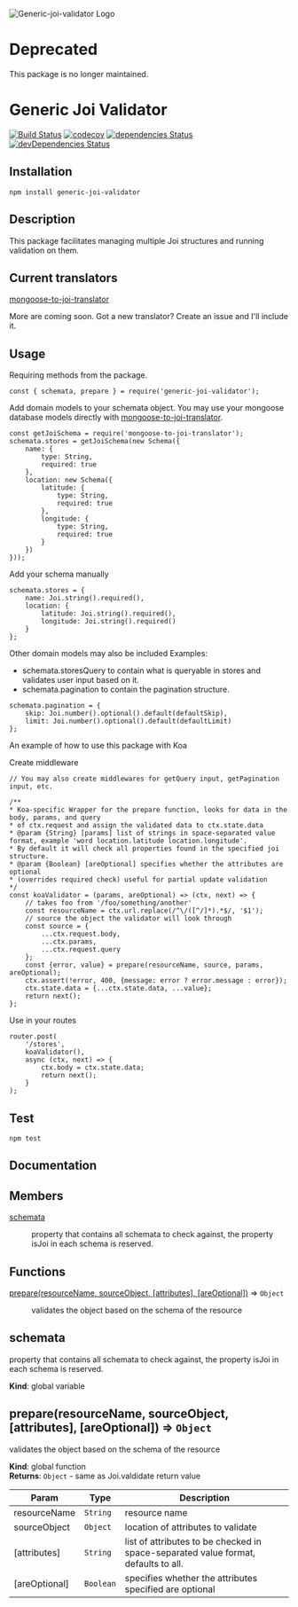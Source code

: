 ![Generic-joi-validator Logo](https://raw.github.com/wearereasonablepeople/generic-joi-validator/master/images/gjv.png)

# Deprecated
This package is no longer maintained.

# Generic Joi Validator
[![Build Status](https://travis-ci.org/wearereasonablepeople/generic-joi-validator.svg?branch=master)](https://travis-ci.org/wearereasonablepeople/generic-joi-validator)
[![codecov](https://codecov.io/gh/wearereasonablepeople/generic-joi-validator/branch/master/graph/badge.svg)](https://codecov.io/gh/wearereasonablepeople/generic-joi-validator)
[![dependencies Status](https://david-dm.org/wearereasonablepeople/generic-joi-validator/status.svg)](https://david-dm.org/wearereasonablepeople/generic-joi-validator)
[![devDependencies Status](https://david-dm.org/wearereasonablepeople/generic-joi-validator/dev-status.svg)](https://david-dm.org/wearereasonablepeople/generic-joi-validator?type=dev)

## Installation
```
npm install generic-joi-validator
```

## Description
This package facilitates managing multiple Joi structures and running validation on them.

## Current translators
[mongoose-to-joi-translator](https://github.com/wearereasonablepeople/mongoose-to-joi-translator)

More are coming soon. Got a new translator? Create an issue and I'll include it.

## Usage

Requiring methods from the package.
```
const { schemata, prepare } = require('generic-joi-validator');
```

Add domain models to your schemata object.
You may use your mongoose database models directly with [mongoose-to-joi-translator](https://github.com/wearereasonablepeople/mongoose-to-joi-translator).

```
const getJoiSchema = require('mongoose-to-joi-translator');
schemata.stores = getJoiSchema(new Schema({
    name: {
        type: String,
        required: true
    },
    location: new Schema({
        latitude: {
            type: String,
            required: true
        },
        longitude: {
            type: String,
            required: true
        }
    })
}));
```

Add your schema manually
```
schemata.stores = {
    name: Joi.string().required(),
    location: {
        latitude: Joi.string().required(),
        longitude: Joi.string().required()
    }
};
```

Other domain models may also be included
Examples:
* schemata.storesQuery to contain what is queryable in stores and validates user input based on it.
* schemata.pagination to contain the pagination structure.
```
schemata.pagination = {
    skip: Joi.number().optional().default(defaultSkip),
    limit: Joi.number().optional().default(defaultLimit)
};
```

An example of how to use this package with Koa

Create middleware
```
// You may also create middlewares for getQuery input, getPagination input, etc.

/**
* Koa-specific Wrapper for the prepare function, looks for data in the body, params, and query
* of ctx.request and assign the validated data to ctx.state.data
* @param {String} [params] list of strings in space-separated value format, example 'word location.latitude location.longitude'.
* By default it will check all properties found in the specified joi structure.
* @param {Boolean} [areOptional] specifies whether the attributes are optional
* (overrides required check) useful for partial update validation
*/
const koaValidator = (params, areOptional) => (ctx, next) => {
    // takes foo from '/foo/something/another'
    const resourceName = ctx.url.replace(/^\/([^/]*).*$/, '$1');
    // source the object the validator will look through
    const source = {
        ...ctx.request.body,
        ...ctx.params,
        ...ctx.request.query
    };
    const {error, value} = prepare(resourceName, source, params, areOptional);
    ctx.assert(!error, 400, {message: error ? error.message : error});
    ctx.state.data = {...ctx.state.data, ...value};
    return next();
};
```
Use in your routes
```
router.post(
    '/stores',
    koaValidator(),
    async (ctx, next) => {
        ctx.body = ctx.state.data;
        return next();
    }
);
```

## Test
```
npm test
```

## Documentation

## Members

<dl>
<dt><a href="#schemata">schemata</a></dt>
<dd><p>property that contains all schemata to check against,
the property isJoi in each schema is reserved.</p>
</dd>
</dl>

## Functions

<dl>
<dt><a href="#prepare">prepare(resourceName, sourceObject, [attributes], [areOptional])</a> ⇒ <code>Object</code></dt>
<dd><p>validates the object based on the schema of the resource</p>
</dd>
</dl>

<a name="schemata"></a>

## schemata
property that contains all schemata to check against,
the property isJoi in each schema is reserved.

**Kind**: global variable  
<a name="prepare"></a>

## prepare(resourceName, sourceObject, [attributes], [areOptional]) ⇒ <code>Object</code>
validates the object based on the schema of the resource

**Kind**: global function  
**Returns**: <code>Object</code> - same as Joi.valdidate return value  

| Param | Type | Description |
| --- | --- | --- |
| resourceName | <code>String</code> | resource name |
| sourceObject | <code>Object</code> | location of attributes to validate |
| [attributes] | <code>String</code> | list of attributes to be checked in space-separated value format, defaults to all. |
| [areOptional] | <code>Boolean</code> | specifies whether the attributes specified are optional |

